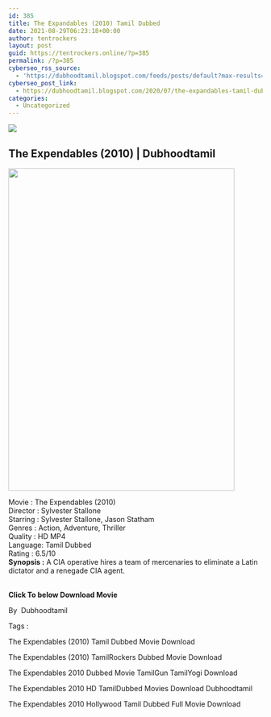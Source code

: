 ```yaml
---
id: 385
title: The Expandables (2010) Tamil Dubbed
date: 2021-08-29T06:23:18+00:00
author: tentrockers
layout: post
guid: https://tentrockers.online/?p=385
permalink: /?p=385
cyberseo_rss_source:
  - 'https://dubhoodtamil.blogspot.com/feeds/posts/default?max-results=150&start-index=151'
cyberseo_post_link:
  - https://dubhoodtamil.blogspot.com/2020/07/the-expandables-tamil-dubbed.html
categories:
  - Uncategorized
---
```

<div class="media_block">
  <img src="https://1.bp.blogspot.com/-O1bE1qp0c7A/XvxxB37EW5I/AAAAAAAABlc/Awe4TU_m59gVobEJbLJK-bXPFyv41GQIACNcBGAsYHQ/s72-c/d4c11b506a089b4cf7230e73a7cd8f21.jpg" class="media_thumbnail" />
</div>

<div dir="ltr" trbidi="on" readability="15.895225464191">
  <h2>
    <span>The Expendables (2010) | Dubhoodtamil</span>
  </h2>
  
  <div class="separator">
    <a href="https://1.bp.blogspot.com/-O1bE1qp0c7A/XvxxB37EW5I/AAAAAAAABlc/Awe4TU_m59gVobEJbLJK-bXPFyv41GQIACNcBGAsYHQ/s1600/d4c11b506a089b4cf7230e73a7cd8f21.jpg" imageanchor="1"><img loading="lazy" border="0" data-original-height="1141" data-original-width="799" height="640" src="https://1.bp.blogspot.com/-O1bE1qp0c7A/XvxxB37EW5I/AAAAAAAABlc/Awe4TU_m59gVobEJbLJK-bXPFyv41GQIACNcBGAsYHQ/s640/d4c11b506a089b4cf7230e73a7cd8f21.jpg" width="448" /></a>
  </div>
  
  <p>
    <span>Movie<span> </span>:<span> </span>The Expendables (2010)</span><br /><span>Director<span> </span>:<span> </span>Sylvester Stallone</span><br /><span>Starring<span> </span>:<span> </span>Sylvester Stallone, Jason Statham</span><br /><span>Genres<span> </span>:<span> </span>Action, Adventure, Thriller</span><br /><span>Quality<span> </span>:<span> </span>HD MP4</span><br /><span>Language:<span> </span>Tamil Dubbed</span><br /><span>Rating<span> </span>:<span> </span>6.5/10</span><br /><span><b>Synopsis :</b> A CIA operative hires a team of mercenaries to eliminate a Latin dictator and a renegade CIA agent.</span><br /><span><br /></span>
  </p>
  
  <p>
    <span><b>Click To below Download Movie</b></span>
  </p>
  
  <p>
    <span>By&nbsp; Dubhoodtamil</span>
  </p>
  
  <p>
    <span>Tags :</span>
  </p>
  
  <p>
    <span>The Expendables (2010) Tamil Dubbed Movie Download</span>
  </p>
  
  <p>
    <span>The Expendables (2010) TamilRockers Dubbed Movie Download</span>
  </p>
  
  <p>
    <span>The Expendables 2010 Dubbed Movie TamilGun TamilYogi Download</span>
  </p>
  
  <p>
    <span>The Expendables 2010 HD TamilDubbed Movies Download Dubhoodtamil</span>
  </p>
  
  <p>
    <span>The Expendables 2010 Hollywood Tamil Dubbed Full Movie Download</span>
  </p></p>
</div>